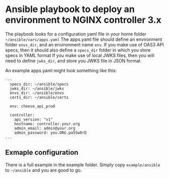 # Ansible playbook to deploy an environment to NGINX controller 3.x

The playbook looks for a configuration yaml file in your home folder `~/ansible/vars/apps.yaml`
The apps.yaml file should define an environment folder `envs_dir`, and an environment name `env`.
If you make use of OAS3 API specs, then it should also define a `specs_dir` folder in which you store specs in YAML format
If you make use of local JWKS files, then you will need to define `jwks_dir`, and store you JWKS file in JSON format.

An example apps.yaml might look something like this:
```
---
  specs_dir: ~/ansible/specs
  jwks_dir: ~/ansible/jwks
  envs_dir: ~/ansible/envs
  certs_dir: ~/ansible/certs

  env: cheese_api_prod

  controller:
    api_version: "v1"
    hostname: controller.your.org
    admin_email: admin@your.org
    admin_password: you.ORG.pa55w0rD
...
```

## Exmaple configuration

There is a full example in the example folder. Simply copy `example/ansible` to `~/ansible` and you are good to go.

